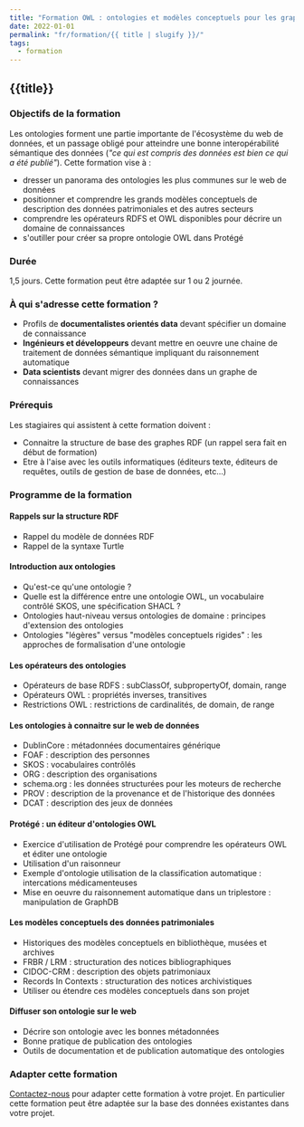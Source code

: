 ```yaml
---
title: "Formation OWL : ontologies et modèles conceptuels pour les graphes de connaissances"
date: 2022-01-01
permalink: "fr/formation/{{ title | slugify }}/"
tags:
  - formation
---
```


## {{title}}

### Objectifs de la formation

Les ontologies forment une partie importante de l'écosystème du web de données, et un passage obligé pour atteindre une bonne interopérabilité sémantique des données (_"ce qui est compris des données est bien ce qui a été publié"_). Cette formation vise à :
  - dresser un panorama des ontologies les plus communes sur le web de données
  - positionner et comprendre les grands modèles conceptuels de description des données patrimoniales et des autres secteurs
  - comprendre les opérateurs RDFS et OWL disponibles pour décrire un domaine de connaissances
  - s'outiller pour créer sa propre ontologie OWL dans Protégé

### Durée

1,5 jours. Cette formation peut être adaptée sur 1 ou 2 journée.

### À qui s'adresse cette formation ?

- Profils de **documentalistes orientés data** devant spécifier un domaine de connaissance
- **Ingénieurs et développeurs** devant mettre en oeuvre une chaine de traitement de données sémantique impliquant du raisonnement automatique
- **Data scientists** devant migrer des données dans un graphe de connaissances

### Prérequis

Les stagiaires qui assistent à cette formation doivent :
  - Connaitre la structure de base des graphes RDF (un rappel sera fait en début de formation)
  - Etre à l'aise avec les outils informatiques (éditeurs texte, éditeurs de requêtes, outils de gestion de base de données, etc...)


### Programme de la formation

#### Rappels sur la structure RDF

- Rappel du modèle de données RDF
- Rappel de la syntaxe Turtle

#### Introduction aux ontologies

- Qu'est-ce qu'une ontologie ?
- Quelle est la différence entre une ontologie OWL, un vocabulaire contrôlé SKOS, une spécification SHACL ?
- Ontologies haut-niveau versus ontologies de domaine : principes d'extension des ontologies
- Ontologies "légères" versus "modèles conceptuels rigides" : les approches de formalisation d'une ontologie

#### Les opérateurs des ontologies

- Opérateurs de base RDFS : subClassOf, subpropertyOf, domain, range
- Opérateurs OWL : propriétés inverses, transitives
- Restrictions OWL : restrictions de cardinalités, de domain, de range

#### Les ontologies à connaitre sur le web de données

- DublinCore : métadonnées documentaires générique
- FOAF : description des personnes
- SKOS : vocabulaires contrôlés
- ORG : description des organisations
- schema.org : les données structurées pour les moteurs de recherche
- PROV : description de la provenance et de l'historique des données
- DCAT : description des jeux de données

#### Protégé : un éditeur d'ontologies OWL

- Exercice d'utilisation de Protégé pour comprendre les opérateurs OWL et éditer une ontologie
- Utilisation d'un raisonneur
- Exemple d'ontologie utilisation de la classification automatique : intercations médicamenteuses
- Mise en oeuvre du raisonnement automatique dans un triplestore : manipulation de GraphDB

#### Les modèles conceptuels des données patrimoniales

- Historiques des modèles conceptuels en bibliothèque, musées et archives
- FRBR / LRM : structuration des notices bibliographiques
- CIDOC-CRM : description des objets patrimoniaux
- Records In Contexts : structuration des notices archivistiques
- Utiliser ou étendre ces modèles conceptuels dans son projet

#### Diffuser son ontologie sur le web

- Décrire son ontologie avec les bonnes métadonnées
- Bonne pratique de publication des ontologies
- Outils de documentation et de publication automatique des ontologies

### Adapter cette formation

[Contactez-nous](contact) pour adapter cette formation à votre projet. En particulier cette formation peut être adaptée sur la base des données existantes dans votre projet.

